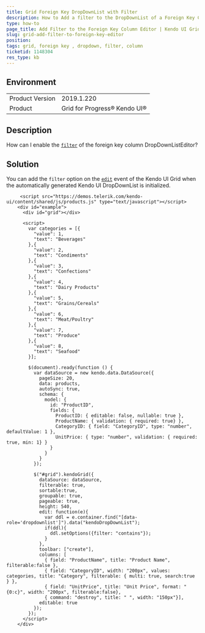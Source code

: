 ```yaml
---
title: Grid Foreign Key DropDownList with Filter
description: How to Add a filter to the DropDownList of a Foreign Key Column in the Grid
type: how-to
page_title: Add Filter to the Foreign Key Column Editor | Kendo UI Grid for jQuery
slug: grid-add-filter-to-foreign-key-editor
position:
tags: grid, foreign key , dropdown, filter, column
ticketid: 1148304
res_type: kb
---
```


## Environment

<table>
	<tr>
		<td>Product Version</td>
		<td>2019.1.220</td>
	</tr>
	<tr>
		<td>Product</td>
		<td>Grid for Progress® Kendo UI®</td>
	</tr>
</table>

## Description

How can I enable the [`filter`](/api/javascript/ui/dropdownlist/configuration/filter) of the foreign key column DropDownListEditor?

## Solution

You can add the `filter` option on the [`edit`](/api/javascript/ui/grid/events/edit) event of the Kendo UI Grid when the automatically generated Kendo UI DropDownList is initialized.

```dojo
	 <script src="https://demos.telerik.com/kendo-ui/content/shared/js/products.js" type="text/javascript"></script>
    <div id="example">
      <div id="grid"></div>

      <script>
        var categories = [{
          "value": 1,
          "text": "Beverages"
        },{
          "value": 2,
          "text": "Condiments"
        },{
          "value": 3,
          "text": "Confections"
        },{
          "value": 4,
          "text": "Dairy Products"
        },{
          "value": 5,
          "text": "Grains/Cereals"
        },{
          "value": 6,
          "text": "Meat/Poultry"
        },{
          "value": 7,
          "text": "Produce"
        },{
          "value": 8,
          "text": "Seafood"
        }];

        $(document).ready(function () {
          var dataSource = new kendo.data.DataSource({
            pageSize: 20,
            data: products,
            autoSync: true,
            schema: {
              model: {
                id: "ProductID",
                fields: {
                  ProductID: { editable: false, nullable: true },
                  ProductName: { validation: { required: true} },
                  CategoryID: { field: "CategoryID", type: "number", defaultValue: 1 },
                  UnitPrice: { type: "number", validation: { required: true, min: 1} }
                }
              }
            }
          });

          $("#grid").kendoGrid({
            dataSource: dataSource,
            filterable: true,
            sortable:true,
            groupable: true,
            pageable: true,
            height: 540,
            edit: function(e){
              var ddl = e.container.find("[data-role='dropdownlist']").data("kendoDropDownList");
              if(ddl){
                ddl.setOptions({filter: "contains"});
              }
            },
            toolbar: ["create"],
            columns: [
              { field: "ProductName", title: "Product Name", filterable:false },
              { field: "CategoryID", width: "200px", values: categories, title: "Category", filterable: { multi: true, search:true } },
              { field: "UnitPrice", title: "Unit Price", format: "{0:c}", width: "200px", filterable:false},
              { command: "destroy", title: " ", width: "150px"}],
            editable: true
          });
        });
      </script>
    </div>
```
